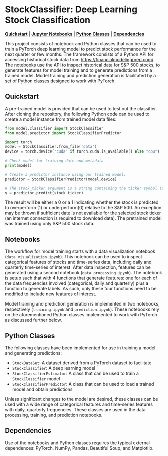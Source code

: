 # StockClassifier: Deep Learning Stock Classification


[**Quickstart**](#quickstart)
| [**Jupyter Notebooks**](#notebooks)
| [**Python Classes**](#python-classes)
| [**Dependencies**](#dependencies)

This project consists of notebook and Python classes that can be used to train a PyTorch deep learning model to predict stock performance for the next quarter or few months. The framework consists of a Python API for accessing historical stock data from https://financialmodelingprep.com/. The notebooks use the API to inspect historical data for S&P 500 stocks, to generate features for model training and to generate predictions from a trained model. Model training and prediction generation is facilitated by a set of Python classes designed to work with PyTorch.

## Quickstart
A pre-trained model is provided that can be used to test out the classifier. After cloning the repository, the following Python code can be used to create a model instance from trained model data files:

```python
from model.classifier import StockClassifier
from model.predictor import StockClassifierPredictor

import torch
model = StockClassifier.from_file('data')
device = torch.device("cuda" if torch.cuda.is_available() else "cpu")

# Check model for training date and metadata
print(model)

# Create a predictor instance using our trained model.
predictor = StockClassifierPredictor(model,device)

# The stock_ticker argument is a string containing the ticker symbol (e.g., "AAPL")
y = predictor.predict(stock_ticker)
```

The result will be either a 0 or a 1 indicating whether the stock is predicted to overperform (1) or underperform(0) relative to the S&P 500. An exception may be thrown if sufficient date is not available for the selected stock ticker (an internet connection is required to download data). The pretrained model was trained using only S&P 500 stock data.

## Notebooks

The workflow for model training starts with a data visualization notebook (`data_visualization.ipynb`). This notebook can be used to inspect categorical features of stocks and time-series data, including daily and quarterly time-series of interest. After data inspection, features can be generated using a second notebook (`data_processing.ipynb`). The notebook is setup such that with 4 functions that generate features: one for each of the data frequencies involved (categorical, daily and quarterly) plus a function to generate labels. As such, only these four functions need to be modified to include new features of interest. 

Model training and prediction generation is implemented in two notebooks, respectively (`training.ipynb` and `prediction.ipynb`). These notebooks rely on the aforementioned Python classes implemented to work with PyTorch as discussed further below.
 

## Python Classes
The following classes have been implemented for use in training a model and generating predictions:

  - `StockDataSet`: A dataset derived from a PyTorch dataset to facilitate
  - `StockClassifier`: A deep learning model
  - `StockClassifierEstimator`: A class that can be used to train a `StockClassifier` model
  - `StockClassifierPredictor`: A class that can be used to load a trained model and obtain predictions

Unless significant changes to the model are desired, these classes can be used with a wide range of categorical features and time-series features with daily, quarterly frequencies. These classes are used in the data processing, training, and prediction notebooks.

## Dependencies
Use of the notebooks and Python classes requires the typical external dependences: PyTorch, NumPy, Pandas, Beautiful Soup, and Matplotlib.
